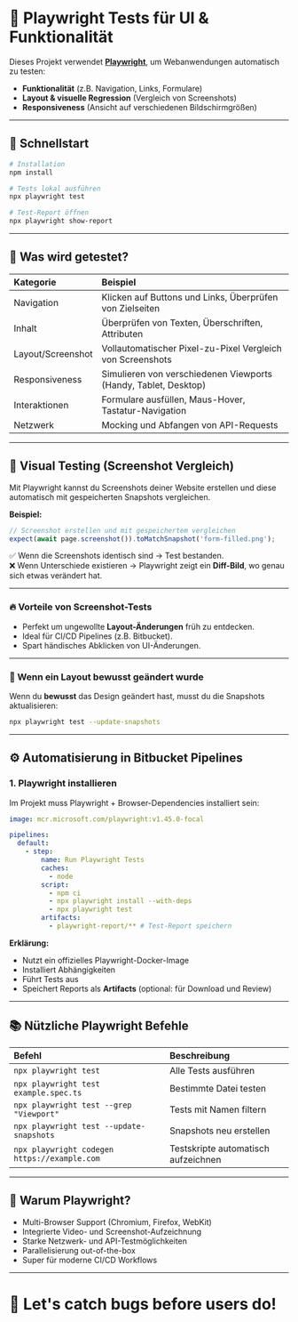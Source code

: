 # 📸 Playwright Tests für UI & Funktionalität

Dieses Projekt verwendet **[Playwright](https://playwright.dev/)**, um Webanwendungen automatisch zu testen:
- **Funktionalität** (z.B. Navigation, Links, Formulare)
- **Layout & visuelle Regression** (Vergleich von Screenshots)
- **Responsiveness** (Ansicht auf verschiedenen Bildschirmgrößen)

---

## 🚀 Schnellstart

```bash
# Installation
npm install

# Tests lokal ausführen
npx playwright test

# Test-Report öffnen
npx playwright show-report
```

---

## 🧪 Was wird getestet?

| Kategorie | Beispiel |
|:-----------|:---------|
| Navigation | Klicken auf Buttons und Links, Überprüfen von Zielseiten |
| Inhalt | Überprüfen von Texten, Überschriften, Attributen |
| Layout/Screenshot | Vollautomatischer Pixel-zu-Pixel Vergleich von Screenshots |
| Responsiveness | Simulieren von verschiedenen Viewports (Handy, Tablet, Desktop) |
| Interaktionen | Formulare ausfüllen, Maus-Hover, Tastatur-Navigation |
| Netzwerk | Mocking und Abfangen von API-Requests |

---

## 📸 Visual Testing (Screenshot Vergleich)

Mit Playwright kannst du Screenshots deiner Website erstellen und diese automatisch mit gespeicherten Snapshots vergleichen.

**Beispiel:**

```ts
// Screenshot erstellen und mit gespeichertem vergleichen
expect(await page.screenshot()).toMatchSnapshot('form-filled.png');
```

✅ Wenn die Screenshots identisch sind → Test bestanden.  
❌ Wenn Unterschiede existieren → Playwright zeigt ein **Diff-Bild**, wo genau sich etwas verändert hat.

---

### 🔥 Vorteile von Screenshot-Tests

- Perfekt um ungewollte **Layout-Änderungen** früh zu entdecken.
- Ideal für CI/CD Pipelines (z.B. Bitbucket).
- Spart händisches Abklicken von UI-Änderungen.

---

### 📸 Wenn ein Layout bewusst geändert wurde

Wenn du **bewusst** das Design geändert hast, musst du die Snapshots aktualisieren:

```bash
npx playwright test --update-snapshots
```

---

## ⚙️ Automatisierung in Bitbucket Pipelines

### 1. Playwright installieren

Im Projekt muss Playwright + Browser-Dependencies installiert sein:

```yaml
image: mcr.microsoft.com/playwright:v1.45.0-focal

pipelines:
  default:
    - step:
        name: Run Playwright Tests
        caches:
          - node
        script:
          - npm ci
          - npx playwright install --with-deps
          - npx playwright test
        artifacts:
          - playwright-report/** # Test-Report speichern
```

**Erklärung:**
- Nutzt ein offizielles Playwright-Docker-Image
- Installiert Abhängigkeiten
- Führt Tests aus
- Speichert Reports als **Artifacts** (optional: für Download und Review)

---

## 📚 Nützliche Playwright Befehle

| Befehl | Beschreibung |
|:----|:----|
| `npx playwright test` | Alle Tests ausführen |
| `npx playwright test example.spec.ts` | Bestimmte Datei testen |
| `npx playwright test --grep "Viewport"` | Tests mit Namen filtern |
| `npx playwright test --update-snapshots` | Snapshots neu erstellen |
| `npx playwright codegen https://example.com` | Testskripte automatisch aufzeichnen |

---

## 💬 Warum Playwright?

- Multi-Browser Support (Chromium, Firefox, WebKit)
- Integrierte Video- und Screenshot-Aufzeichnung
- Starke Netzwerk- und API-Testmöglichkeiten
- Parallelisierung out-of-the-box
- Super für moderne CI/CD Workflows

---

# 🚀 Let's catch bugs before users do!


